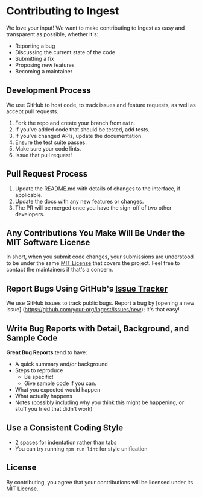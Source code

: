 # Contributing to Ingest

We love your input! We want to make contributing to Ingest 
as easy and transparent as possible, whether it's:

- Reporting a bug
- Discussing the current state of the code
- Submitting a fix
- Proposing new features
- Becoming a maintainer

## Development Process

We use GitHub to host code, to track issues and feature requests, 
as well as accept pull requests.

1. Fork the repo and create your branch from `main`.
2. If you've added code that should be tested, add tests.
3. If you've changed APIs, update the documentation.
4. Ensure the test suite passes.
5. Make sure your code lints.
6. Issue that pull request!

## Pull Request Process

1. Update the README.md with details of changes to the interface, if applicable.
2. Update the docs with any new features or changes.
3. The PR will be merged once you have the sign-off of two other developers.

## Any Contributions You Make Will Be Under the MIT Software License

In short, when you submit code changes, your submissions are understood 
to be under the same [MIT License](http://choosealicense.com/licenses/mit/) 
that covers the project. 
Feel free to contact the maintainers if that's a concern.

## Report Bugs Using GitHub's [Issue Tracker](https://github.com/your-org/ingest/issues)

We use GitHub issues to track public bugs. 
Report a bug by [opening a new issue]
(https://github.com/your-org/ingest/issues/new); 
it's that easy!

## Write Bug Reports with Detail, Background, and Sample Code

**Great Bug Reports** tend to have:

- A quick summary and/or background
- Steps to reproduce
  - Be specific!
  - Give sample code if you can.
- What you expected would happen
- What actually happens
- Notes (possibly including why you think this might be happening, 
or stuff you tried that didn't work)

## Use a Consistent Coding Style

* 2 spaces for indentation rather than tabs
* You can try running `npm run lint` for style unification

## License

By contributing, 
you agree that your contributions will be licensed under its MIT License.
